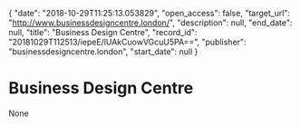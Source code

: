 {
  "date": "2018-10-29T11:25:13.053829", 
  "open_access": false, 
  "target_url": "http://www.businessdesigncentre.london/", 
  "description": null, 
  "end_date": null, 
  "title": "Business Design Centre", 
  "record_id": "20181029T112513/iepeE/lUAkCuowVGcuU5PA==", 
  "publisher": "businessdesigncentre.london", 
  "start_date": null
}

# Business Design Centre

None